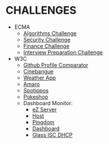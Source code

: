 # CHALLENGES

* ECMA
  * [Algorithms Challenge](ecma/algorithms/)
  * [Security Challenge](ecma/security/)
  * [Finance Challenge](ecma/financas/)
  * [Interview Preparation Challenge](ecma/interviewPreparationKit/)
* W3C
  * [Github Profile Comparator](w3c/github-profile-comparator/)
  * [Cinebangue](w3c/cinebangue/)
  * [Weather App](w3c/weather-app/)
  * [Amaro](w3c/amaro/)
  * [Spotippos](w3c/spotippos/)
  * [Pokeshop](w3c/pokeshop/)
  * Dashboard Monitor:
    * [eZ Server](w3c/ez-server-monitor/)
    * [Host](w3c/host-monitor/)
    * [Pingdom](w3c/pingdom-monitor/)
    * [Dashboard](w3c/dashboard-monitor/)
    * [Glass ISC DHCP](w3c/glass-isc-dhcp/)
